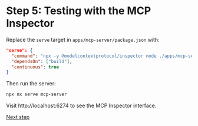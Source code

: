 # Step 5: Testing with the MCP Inspector

Replace the `serve` target in `apps/mcp-server/package.json` with:

```json
"serve": {
  "command": "npx -y @modelcontextprotocol/inspector node ./apps/mcp-server/dist/main.js",
  "dependsOn": ["build"],
  "continuous": true
}
```

Then run the server:

```bash
npx nx serve mcp-server
```

Visit http://localhost:6274 to see the MCP Inspector interface.

[Next step](06_adding_action_tools.md)
